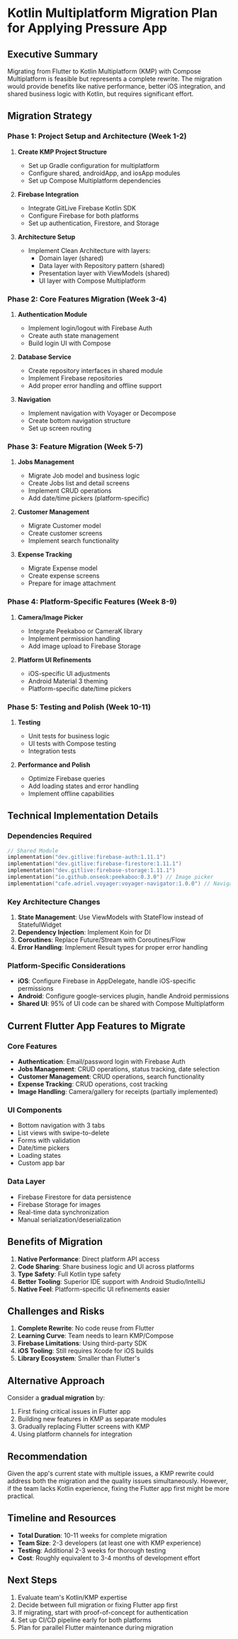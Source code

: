 # Kotlin Multiplatform Migration Plan for Applying Pressure App

## Executive Summary
Migrating from Flutter to Kotlin Multiplatform (KMP) with Compose Multiplatform is feasible but represents a complete rewrite. The migration would provide benefits like native performance, better iOS integration, and shared business logic with Kotlin, but requires significant effort.

## Migration Strategy

### Phase 1: Project Setup and Architecture (Week 1-2)
1. **Create KMP Project Structure**
   - Set up Gradle configuration for multiplatform
   - Configure shared, androidApp, and iosApp modules
   - Set up Compose Multiplatform dependencies

2. **Firebase Integration**
   - Integrate GitLive Firebase Kotlin SDK
   - Configure Firebase for both platforms
   - Set up authentication, Firestore, and Storage

3. **Architecture Setup**
   - Implement Clean Architecture with layers:
     - Domain layer (shared)
     - Data layer with Repository pattern (shared)
     - Presentation layer with ViewModels (shared)
     - UI layer with Compose Multiplatform

### Phase 2: Core Features Migration (Week 3-4)
1. **Authentication Module**
   - Implement login/logout with Firebase Auth
   - Create auth state management
   - Build login UI with Compose

2. **Database Service**
   - Create repository interfaces in shared module
   - Implement Firebase repositories
   - Add proper error handling and offline support

3. **Navigation**
   - Implement navigation with Voyager or Decompose
   - Create bottom navigation structure
   - Set up screen routing

### Phase 3: Feature Migration (Week 5-7)
1. **Jobs Management**
   - Migrate Job model and business logic
   - Create Jobs list and detail screens
   - Implement CRUD operations
   - Add date/time pickers (platform-specific)

2. **Customer Management**
   - Migrate Customer model
   - Create customer screens
   - Implement search functionality

3. **Expense Tracking**
   - Migrate Expense model
   - Create expense screens
   - Prepare for image attachment

### Phase 4: Platform-Specific Features (Week 8-9)
1. **Camera/Image Picker**
   - Integrate Peekaboo or CameraK library
   - Implement permission handling
   - Add image upload to Firebase Storage

2. **Platform UI Refinements**
   - iOS-specific UI adjustments
   - Android Material 3 theming
   - Platform-specific date/time pickers

### Phase 5: Testing and Polish (Week 10-11)
1. **Testing**
   - Unit tests for business logic
   - UI tests with Compose testing
   - Integration tests

2. **Performance and Polish**
   - Optimize Firebase queries
   - Add loading states and error handling
   - Implement offline capabilities

## Technical Implementation Details

### Dependencies Required
```kotlin
// Shared Module
implementation("dev.gitlive:firebase-auth:1.11.1")
implementation("dev.gitlive:firebase-firestore:1.11.1")
implementation("dev.gitlive:firebase-storage:1.11.1")
implementation("io.github.onseok:peekaboo:0.3.0") // Image picker
implementation("cafe.adriel.voyager:voyager-navigator:1.0.0") // Navigation
```

### Key Architecture Changes
1. **State Management**: Use ViewModels with StateFlow instead of StatefulWidget
2. **Dependency Injection**: Implement Koin for DI
3. **Coroutines**: Replace Future/Stream with Coroutines/Flow
4. **Error Handling**: Implement Result types for proper error handling

### Platform-Specific Considerations
- **iOS**: Configure Firebase in AppDelegate, handle iOS-specific permissions
- **Android**: Configure google-services plugin, handle Android permissions
- **Shared UI**: 95% of UI code can be shared with Compose Multiplatform

## Current Flutter App Features to Migrate

### Core Features
- **Authentication**: Email/password login with Firebase Auth
- **Jobs Management**: CRUD operations, status tracking, date selection
- **Customer Management**: CRUD operations, search functionality
- **Expense Tracking**: CRUD operations, cost tracking
- **Image Handling**: Camera/gallery for receipts (partially implemented)

### UI Components
- Bottom navigation with 3 tabs
- List views with swipe-to-delete
- Forms with validation
- Date/time pickers
- Loading states
- Custom app bar

### Data Layer
- Firebase Firestore for data persistence
- Firebase Storage for images
- Real-time data synchronization
- Manual serialization/deserialization

## Benefits of Migration
1. **Native Performance**: Direct platform API access
2. **Code Sharing**: Share business logic and UI across platforms
3. **Type Safety**: Full Kotlin type safety
4. **Better Tooling**: Superior IDE support with Android Studio/IntelliJ
5. **Native Feel**: Platform-specific UI refinements easier

## Challenges and Risks
1. **Complete Rewrite**: No code reuse from Flutter
2. **Learning Curve**: Team needs to learn KMP/Compose
3. **Firebase Limitations**: Using third-party SDK
4. **iOS Tooling**: Still requires Xcode for iOS builds
5. **Library Ecosystem**: Smaller than Flutter's

## Alternative Approach
Consider a **gradual migration** by:
1. First fixing critical issues in Flutter app
2. Building new features in KMP as separate modules
3. Gradually replacing Flutter screens with KMP
4. Using platform channels for integration

## Recommendation
Given the app's current state with multiple issues, a KMP rewrite could address both the migration and the quality issues simultaneously. However, if the team lacks Kotlin experience, fixing the Flutter app first might be more practical.

## Timeline and Resources
- **Total Duration**: 10-11 weeks for complete migration
- **Team Size**: 2-3 developers (at least one with KMP experience)
- **Testing**: Additional 2-3 weeks for thorough testing
- **Cost**: Roughly equivalent to 3-4 months of development effort

## Next Steps
1. Evaluate team's Kotlin/KMP expertise
2. Decide between full migration or fixing Flutter app first
3. If migrating, start with proof-of-concept for authentication
4. Set up CI/CD pipeline early for both platforms
5. Plan for parallel Flutter maintenance during migration